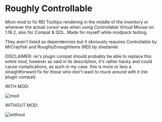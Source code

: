 # Roughly Controllable
Mixin mod to fix REI Tooltips rendering in the middle of the inventory or wherever the actual cursor was when using Controllable Virtual Mouse on 1.18.2, also for Compat &amp; QOL. Made for myself while modpack testing.

They aren't listed as dependencies but it obviously requires Controllable by MrCrayfish and RoughlyEnoughItems (REI) by shedaniel.

DISCLAIMER: rei's plugin compat should probably be able to replace this entire mod, however as said in its description, it's rather hacky and could cause complications, as such in my case. this is more or less a straightforward fix for those who don't want to muck around with it (rei plugin compat).


WITH MOD:

![mod](https://cdn.upload.systems/uploads/8O1tkL0c.gif)

WITHOUT MOD:

![without](https://github.com/dangbroitsdon/RoughlyControllable/assets/65779562/af4d41eb-3728-456a-bbf6-34862b7ab88f)

